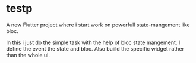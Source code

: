 # testp

A new Flutter project where i start work on powerfull state-mangement like bloc. 

 In this i just do the simple task with the help of bloc state mangement. I define the event the state and bloc. Also buiild the specific widget rather than the whole ui.
